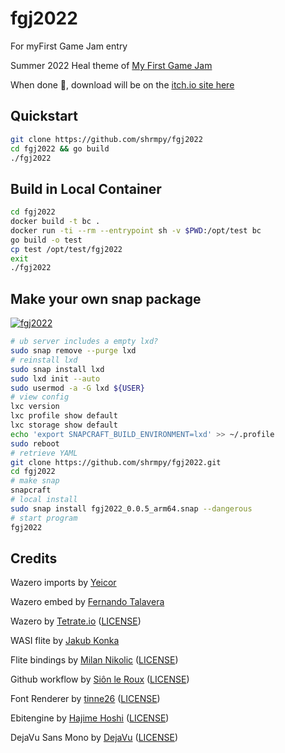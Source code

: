 # fgj2022
For myFirst Game Jam entry

Summer 2022 Heal theme of
 [My First Game Jam](https://itch.io/jam/my-first-game-jam-summer-2022)

When done 🤞, download will be on the
 [itch.io site here](https://shrmpy.itch.io/fgj2022)


## Quickstart
```bash
git clone https://github.com/shrmpy/fgj2022
cd fgj2022 && go build 
./fgj2022
```
## Build in Local Container
```bash
cd fgj2022
docker build -t bc .
docker run -ti --rm --entrypoint sh -v $PWD:/opt/test bc
go build -o test
cp test /opt/test/fgj2022
exit
./fgj2022
```
## Make your own snap package
[![fgj2022](https://snapcraft.io/fgj2022/badge.svg)](https://snapcraft.io/fgj2022)
```bash
# ub server includes a empty lxd?
sudo snap remove --purge lxd
# reinstall lxd
sudo snap install lxd
sudo lxd init --auto
sudo usermod -a -G lxd ${USER}
# view config
lxc version
lxc profile show default
lxc storage show default
echo 'export SNAPCRAFT_BUILD_ENVIRONMENT=lxd' >> ~/.profile
sudo reboot
# retrieve YAML 
git clone https://github.com/shrmpy/fgj2022.git
cd fgj2022
# make snap 
snapcraft
# local install
sudo snap install fgj2022_0.0.5_arm64.snap --dangerous
# start program
fgj2022
```


## Credits

Wazero imports
 by [Yeicor](https://github.com/Yeicor/sdfx-isosurface)

Wazero embed
 by [Fernando Talavera](https://github.com/efejjota/ebiten-wasm-graphics)

Wazero
 by [Tetrate.io](https://github.com/tetratelabs/wazero) ([LICENSE](https://github.com/tetratelabs/wazero/blob/main/LICENSE))

WASI flite 
 by [Jakub Konka](http://www.jakubkonka.com/2019/04/20/wasi-flite.html)

Flite bindings
 by [Milan Nikolic](https://github.com/gen2brain/flite-go) ([LICENSE](https://github.com/gen2brain/flite-go/blob/master/LICENSE))

Github workflow
 by [Siôn le Roux](https://github.com/sinisterstuf/ebiten-game-template) ([LICENSE](https://github.com/sinisterstuf/ebiten-game-template/blob/main/LICENSE))

Font Renderer
 by [tinne26](https://github.com/tinne26/etxt)
 ([LICENSE](https://github.com/tinne26/etxt/blob/main/LICENSE))

Ebitengine
 by [Hajime Hoshi](https://github.com/hajimehoshi/ebiten/)
 ([LICENSE](https://github.com/hajimehoshi/ebiten/blob/main/LICENSE))

DejaVu Sans Mono
 by [DejaVu](https://dejavu-fonts.github.io/)
 ([LICENSE](https://github.com/dejavu-fonts/dejavu-fonts/blob/master/LICENSE))


